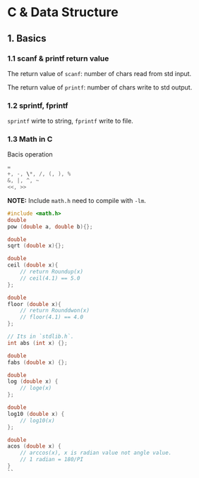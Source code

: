 # C & Data Structure

## 1. Basics

### 1.1 scanf & printf return value

The return value of `scanf`: number of chars read from std input.

The return value of `printf`: number of chars write to std output.

### 1.2 sprintf, fprintf

`sprintf` wirte to string, `fprintf` write to file.

### 1.3 Math in C

Bacis operation
```c
=
+, -, \*, /, (, ), %
&, |, ^, ~
<<, >>
```

**NOTE:** Include `math.h` need to compile with `-lm`.

```c
#include <math.h>
double
pow (double a, double b){};

double
sqrt (double x){};

double
ceil (double x){
    // return Roundup(x)
    // ceil(4.1) == 5.0
};  

double
floor (double x){
    // return Rounddwon(x)
    // floor(4.1) == 4.0 
};

// Its in `stdlib.h`.
int abs (int x) {};

double
fabs (double x) {};

double
log (double x) {
    // loge(x)
};

double
log10 (double x) {
    // log10(x)
};

double
acos (double x) {
    // arccos(x), x is radian value not angle value.
    // 1 radian = 180/PI
}
``
